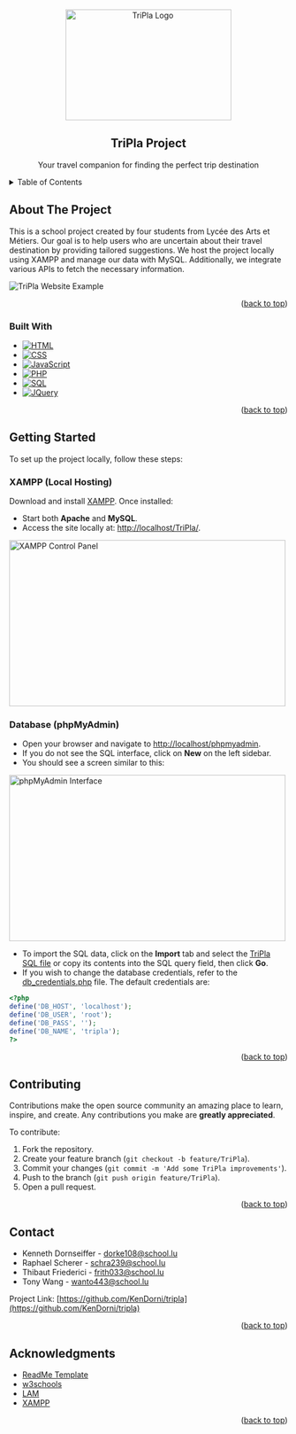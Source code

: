 <a name="readme-top"></a>

<br />
<div align="center">
  <a href="https://github.com/KenDorni/tripla">
    <img src="https://imgur.com/2K65gUp.png" alt="TriPla Logo" width="300" height="200">
  </a>

  <h2 align="center">TriPla Project</h2>
  <p align="center">Your travel companion for finding the perfect trip destination</p>
</div>

<details>
  <summary>Table of Contents</summary>
  <ol>
    <li>
      <a href="#about-the-project">About The Project</a>
      <ul>
        <li><a href="#built-with">Built With</a></li>
      </ul>
    </li>
    <li>
      <a href="#getting-started">Getting Started</a>
      <ul>
        <li><a href="#xampp">XAMPP</a></li>
        <li><a href="#database">Database</a></li>
      </ul>
    </li>
    <li><a href="#contributing">Contributing</a></li>
    <li><a href="#contact">Contact</a></li>
    <li><a href="#acknowledgments">Acknowledgments</a></li>
  </ol>
</details>

## About The Project

This is a school project created by four students from Lycée des Arts et Métiers. Our goal is to help users who are uncertain about their travel destination by providing tailored suggestions. We host the project locally using XAMPP and manage our data with MySQL. Additionally, we integrate various APIs to fetch the necessary information.

<img src="https://i.imgur.com/u0KTK7f.png" alt="TriPla Website Example">

<p align="right">(<a href="#readme-top">back to top</a>)</p>

### Built With

* [![HTML][HTML.js]][HTML-url]
* [![CSS][CSS.js]][CSS-url]
* [![JavaScript][JavaScript.js]][JavaScript-url]
* [![PHP][PHP.io]][PHP-url]
* [![SQL][SQL.io]][SQL-url]
* [![JQuery][JQuery.com]][JQuery-url]


<p align="right">(<a href="#readme-top">back to top</a>)</p>

## Getting Started

To set up the project locally, follow these steps:

### XAMPP (Local Hosting)

Download and install [XAMPP](https://sourceforge.net/projects/xampp/files/). Once installed:

* Start both **Apache** and **MySQL**.
* Access the site locally at: [http://localhost/TriPla/](http://localhost/TriPla/).

<img src="https://i.imgur.com/zrP2Ve7.png" alt="XAMPP Control Panel" width="500" height="300">

### Database (phpMyAdmin)

* Open your browser and navigate to [http://localhost/phpmyadmin](http://localhost/phpmyadmin).
* If you do not see the SQL interface, click on **New** on the left sidebar.
* You should see a screen similar to this:

<img src="https://i.imgur.com/Qo4oBiB.png" alt="phpMyAdmin Interface" width="500" height="300">

* To import the SQL data, click on the **Import** tab and select the [TriPla SQL file](https://github.com/KenDorni/tripla/tree/main/assets/php/database/tripla.sql) or copy its contents into the SQL query field, then click **Go**.
* If you wish to change the database credentials, refer to the [db_credentials.php](https://github.com/KenDorni/tripla/tree/main/assets/php/database/db_credentials.php) file. The default credentials are:

```php
<?php
define('DB_HOST', 'localhost');
define('DB_USER', 'root');
define('DB_PASS', '');
define('DB_NAME', 'tripla');
?>
```
<p align="right">(<a href="#readme-top">back to top</a>)</p>

<!-- CONTRIBUTING -->
## Contributing

Contributions make the open source community an amazing place to learn, inspire, and create. Any contributions you make are **greatly appreciated**.

To contribute:

1. Fork the repository.
2. Create your feature branch (`git checkout -b feature/TriPla`).
3. Commit your changes (`git commit -m 'Add some TriPla improvements'`).
4. Push to the branch (`git push origin feature/TriPla`).
5. Open a pull request.

<p align="right">(<a href="#readme-top">back to top</a>)</p>

<!-- CONTACT -->
## Contact

* Kenneth Dornseiffer - [dorke108@school.lu](mailto:dorke108@school.lu)
* Raphael Scherer - [schra239@school.lu](mailto:schra239@school.lu)
* Thibaut Friederici - [frith033@school.lu](mailto:frith033@school.lu)
* Tony Wang - [wanto443@school.lu](mailto:wanto443@school.lu)

Project Link: [https://github.com/KenDorni/tripla](https://github.com/KenDorni/tripla)

<p align="right">(<a href="#readme-top">back to top</a>)</p>

<!-- ACKNOWLEDGMENTS -->
## Acknowledgments

* [ReadMe Template](https://github.com/othneildrew/Best-README-Template)
* [w3schools](https://www.w3schools.com)
* [LAM](https://www.artsetmetiers.lu)
* [XAMPP](https://www.apachefriends.org/de/index.html)

<p align="right">(<a href="#readme-top">back to top</a>)</p>

[HTML.js]: https://img.shields.io/badge/HTML-withe?style=for-the-badge&logo=html&color=orange
[HTML-url]: https://html.com
[CSS.js]: https://img.shields.io/badge/CSS-withe?style=for-the-badge&logo=CSS&color=blue
[CSS-url]: https://wiki.selfhtml.org/wiki/CSS
[JavaScript.js]: https://img.shields.io/badge/JavaScript-withe?style=for-the-badge&logo=javascript
[JavaScript-url]: https://www.javascript.com
[PHP.io]: https://img.shields.io/badge/PHP-withe?style=for-the-badge&logo=PHP&color=grey
[PHP-url]: https://www.php.net
[SQL.io]: https://img.shields.io/badge/SQL-withe?style=for-the-badge&logo=SQL&color=grey
[SQL-url]: https://sql.sh
[JQuery.com]: https://img.shields.io/badge/jQuery-0769AD?style=for-the-badge&logo=jquery&logoColor=white
[JQuery-url]: https://jquery.com 
